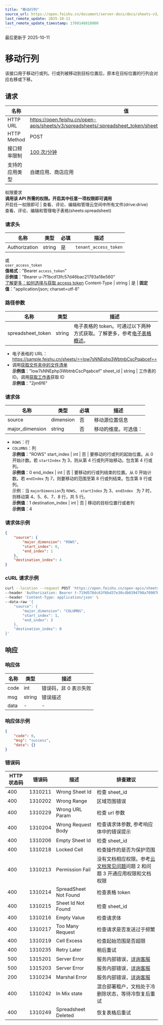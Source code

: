 ```yaml
---
title: "移动行列"
source_url: https://open.feishu.cn/document/server-docs/docs/sheets-v3/sheet-rowcol/move_dimension
last_remote_update: 2025-10-11
last_remote_update_timestamp: 1760148818000
---
```

最后更新于 2025-10-11

# 移动行列

该接口用于移动行或列。行或列被移动到目标位置后，原本在目标位置的行列会对应右移或下移。

## 请求
名称 | 值
---|---
HTTP URL | https://open.feishu.cn/open-apis/sheets/v3/spreadsheets/:spreadsheet_token/sheets/:sheet_id/move_dimension
HTTP Method | POST
接口频率限制 | [100 次/分钟](https://open.feishu.cn/document/ukTMukTMukTM/uUzN04SN3QjL1cDN)
支持的应用类型 | 自建应用、商店应用
权限要求  
            **调用该 API 所需的权限。开启其中任意一项权限即可调用**  
            开启任一权限即可 | 查看、评论、编辑和管理云空间中所有文件(drive:drive)  
            查看、评论、编辑和管理电子表格(sheets:spreadsheet)

### 请求头

名称 | 类型 | 必填 | 描述
--- | --- | --- | ---
Authorization | string | 是 | `tenant_access_token`  
或  
`user_access_token`  
**值格式**："Bearer `access_token`"  
**示例值**："Bearer u-7f1bcd13fc57d46bac21793a18e560"  
[了解更多：如何选择与获取 access token](https://open.feishu.cn/document/uAjLw4CM/ugTN1YjL4UTN24CO1UjN/trouble-shooting/how-to-choose-which-type-of-token-to-use)
Content-Type | string | 是 | **固定值**："application/json; charset=utf-8"

### 路径参数

名称 | 类型 | 描述
--- | --- | ---
spreadsheet_token | string | 电子表格的 token。可通过以下两种方式获取。了解更多，参考[电子表格概述](https://open.feishu.cn/document/ukTMukTMukTM/uATMzUjLwEzM14CMxMTN/overview)。  
-  电子表格的 URL：https://sample.feishu.cn/sheets/==Iow7sNNEphp3WbtnbCscPqabcef==  
- 调用[获取文件夹中的文件清单](https://open.feishu.cn/document/uAjLw4CM/ukTMukTMukTM/reference/drive-v1/file/list)  
**示例值**："Iow7sNNEphp3WbtnbCscPqabcef"
sheet_id | string | 工作表的 ID。调用[获取工作表](https://open.feishu.cn/document/ukTMukTMukTM/uUDN04SN0QjL1QDN/sheets-v3/spreadsheet-sheet/query)获取 ID  
**示例值**："2jm6f6"

### 请求体

名称 | 类型 | 必填 | 描述
--- | --- | --- | ---
source | dimension | 否 | 移动源位置信息
major_dimension | string | 否 | 移动的维度。可选值：  
- `ROWS`：行  
- `COLUMNS`：列  
**示例值**："ROWS"
start_index | int | 否 | 要移动的行或列的起始位置。从 0 开始计数。若 `startIndex` 为 3，则从第 4 行或列开始移动。包含第 4 行或列。  
**示例值**：0
end_index | int | 否 | 要移动的行或列结束的位置。从 0 开始计数。若 `endIndex` 为 7，则要移动的范围至第 8 行或列结束。包含第 8 行或列。  
示例：当 `majorDimension`为 `ROWS`、 `startIndex` 为 3、`endIndex ` 为 7 时，则移动第 4、5、6、7、8 行，共 5 行。  
**示例值**：1
destination_index | int | 否 | 移动的目标位置行或者列  
**示例值**：4

### 请求体示例
```json
{
    "source": {
        "major_dimension": "ROWS",
        "start_index": 0,
        "end_index": 1
    },
    "destination_index": 4
}
```

### cURL 请求示例
```bash
curl --location --request POST 'https://open.feishu.cn/open-apis/sheets/v3/spreadsheets/shtcnSUVpFeJ7Q2ycG1cHeSc/sheets/6e2914/move_dimension' \
--header 'Authorization: Bearer t-719d578dc63f6bd37e30cdb0394798a709070fec' \
--header 'Content-Type: application/json' \
--data-raw '{
    "source": {
        "major_dimension": "COLUMNS",
        "start_index": 1,
        "end_index": 3
    },
    "destination_index": 0
}'
```

## 响应

### 响应体

名称 | 类型 | 描述
--- | --- | ---
code | int | 错误码，非 0 表示失败
msg | string | 错误描述
data | \- | \-

### 响应体示例
```json
{
    "code": 0,
    "msg": "success",
    "data": {}
}
```

### 错误码

HTTP状态码 | 错误码 | 描述 | 排查建议
--- | --- | --- | ---
400 | 1310211 | Wrong Sheet Id | 检查 sheet_id
400 | 1310202 | Wrong Range | 区域范围错误
400 | 1310229 | Wrong URL Param | 检查 url 参数
400 | 1310204 | Wrong Request Body | 检查请求体参数, 参考响应体中的错误提示
400 | 1310206 | Empty Sheet Id | 检查 sheet_id
400 | 1310218 | Locked Cell | 检查操作的是否为保护范围
400 | 1310213 | Permission Fail | 没有文档相应权限。参考[云文档常见问题](https://open.feishu.cn/document/ukTMukTMukTM/uczNzUjL3czM14yN3MTN)问题 2 和问题 3 开通应用权限和文档权限
400 | 1310214 | SpreadSheet Not Found | 检查表格 token
400 | 1310215 | Sheet Id Not Found | 检查 sheet_id
400 | 1310216 | Empty Value | 检查请求体
400 | 1310217 | Too Many Request | 检查请求是否发送过于频繁
400 | 1310219 | Cell Excess | 检查起始范围是否超限
400 | 1310235 | Retry Later | 稍后重试
500 | 1315201 | Server Error | 服务内部错误，[详询客服](https://applink.feishu.cn/client/helpdesk/open?id=6626260912531570952)
500 | 1315203 | Server Error | 服务内部错误，[详询客服](https://applink.feishu.cn/client/helpdesk/open?id=6626260912531570952)
200 | 1310234 | Marshal Error | 服务内部错误，[详询客服](https://applink.feishu.cn/client/helpdesk/open?id=6626260912531570952)
400 | 1310242 | In Mix state | 混合部署租户，文档处于冷删除状态，等待冷恢复后重试
400 | 1310249 | Spreadsheet Deleted | 恢复表格后重试
